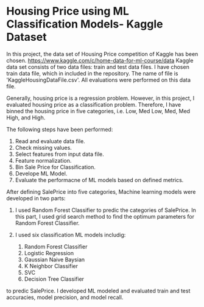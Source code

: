 # Housing Price using ML Classification Models- Kaggle Dataset

In this project, the data set of Housing Price competition of Kaggle has been chosen. https://www.kaggle.com/c/home-data-for-ml-course/data
Kaggle data set consists of two data files: train and test data files. I have chosen train data file, which in included in the repository. The name of file is 'KaggleHousingDataFile.csv'. All evaluations were performed on this data file.

Generally, housing price is a regression problem. However, in this project, I evaluated housing price as a classification problem. Therefore, I have binned the housing price in five categories, i.e. Low, Med Low, Med, Med High, and High.

The following steps have been performed:
1) Read and evaluate data file. 
2) Check missing values. 
3) Select features from input data file. 
4) Feature normalization. 
5) Bin Sale Price for Classification. 
6) Develope ML Model. 
7) Evaluate the performacne of ML models based on defined metrics.

After defining SalePrice into five categories, Machine learning models were developed in two parts:

1) I used Random Forest Classifier to predic the categories of SalePrice. In this part, I used grid search method to find the optimum parameters for Random Forest Classifier.

2) I used six classification ML models includig: 
    1) Random Forest Classifier 
    2) Logistic Regression 
    3) Gaussian Naive Baysian 
    4) K Neighbor Classifier 
    5) SVC 
    6) Decision Tree Classifier

to predic SalePrice. I developed ML modeled and evaluated train and test accuracies, model precision, and model recall.
